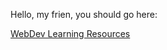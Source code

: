 Hello, my frien, you should go here:

[WebDev Learning Resources](https://dainiuxt.github.io/webdevlearn/#/)